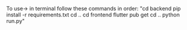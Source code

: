 To use-> in terminal follow these commands in order: 
  "cd backend
  pip install -r requirements.txt
  cd ..
  cd frontend
  flutter pub get
  cd ..
  python run.py"
